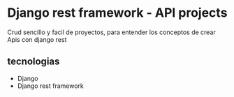 # Django rest framework - API projects
Crud sencillo y facil de proyectos, para entender los conceptos de crear Apis con django rest

## tecnologias
- Django
- Django rest framework
